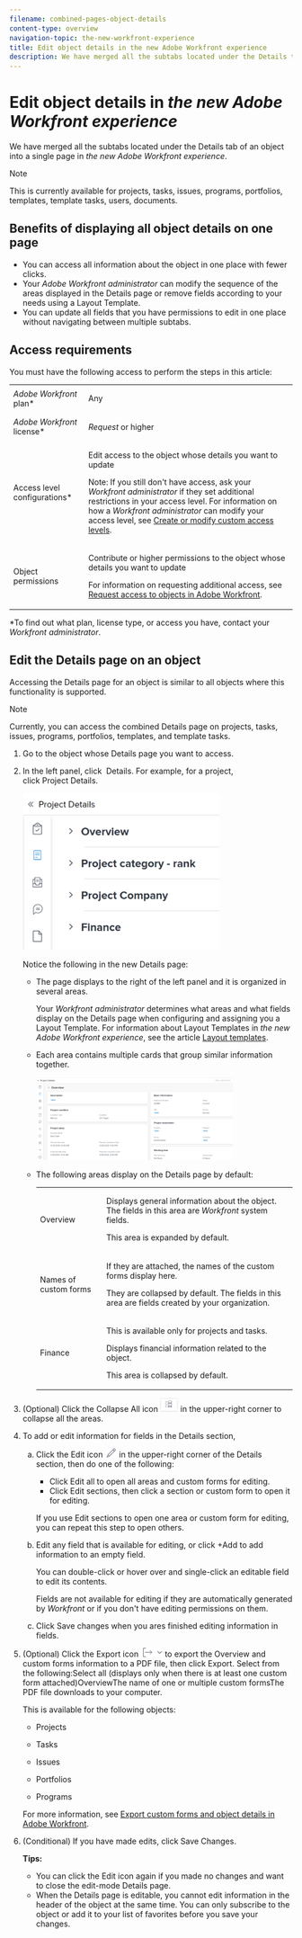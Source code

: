 ```yaml
---
filename: combined-pages-object-details
content-type: overview
navigation-topic: the-new-workfront-experience
title: Edit object details in the new Adobe Workfront experience
description: We have merged all the subtabs located under the Details tab of an object into a single page in the new Adobe Workfront experience.
---
```


# Edit object details in *the new Adobe Workfront experience*

We have merged all the subtabs located under the Details tab of an object into a single page in *the new Adobe Workfront experience*.

>[!NOTE]
>
>This is currently available for projects, tasks, issues, programs, portfolios, templates, template tasks, users, documents.

## Benefits of displaying all object details on one page

* You can access all information about the object in one place with fewer clicks.
* Your *Adobe Workfront administrator* can modify the sequence of the areas displayed in the Details page or remove fields according to your needs using a Layout Template.
* You can update all fields that you have permissions to edit in one place without navigating between multiple subtabs.

## Access requirements

You must have the following access to perform the steps in this article:

<table cellspacing="0"> 
 <col> 
 <col> 
 <tbody> 
  <tr> 
   <td role="rowheader"><em>Adobe Workfront</em> plan*</td> 
   <td> <p>Any</p> </td> 
  </tr> 
  <tr> 
   <td role="rowheader"><em>Adobe Workfront</em> license*</td> 
   <td> <p><em>Request</em> or higher</p> </td> 
  </tr> 
  <tr> 
   <td role="rowheader">Access level configurations*</td> 
   <td> <p>Edit access to the object whose details you want to update</p> <p>Note: If you still don't have access, ask your <em>Workfront administrator</em> if they set additional restrictions in your access level. For information on how a <em>Workfront administrator</em> can modify your access level, see <a href="../../administration-and-setup/add-users/configure-and-grant-access/create-modify-access-levels.md" class="MCXref xref">Create or modify custom access levels</a>.</p> </td> 
  </tr> 
  <tr> 
   <td role="rowheader">Object permissions</td> 
   <td> <p>Contribute or higher permissions to the object whose details you want to update</p> <p>For information on requesting additional access, see <a href="../../workfront-basics/grant-and-request-access-to-objects/request-access.md" class="MCXref xref">Request access to objects in Adobe Workfront</a>.</p> </td> 
  </tr> 
 </tbody> 
</table>

&#42;To find out what plan, license type, or access you have, contact your *Workfront administrator*.

## Edit the Details page on an object

Accessing the Details page for an object is similar to all objects where this functionality is supported.

>[!NOTE]
>
>Currently, you can access the combined Details page on projects, tasks, issues, programs, portfolios, templates, and template tasks.

<ol> 
 <li value="1">Go to the object whose <span class="bold">Details</span> page you want to access.</li> 
 <li value="2"> <p>In the left panel, click <span class="bold"><Object>&nbsp;Details</span>.&nbsp;For example, for a project, click&nbsp;<span class="bold">Project&nbsp;Details</span>. </p> <p> <img src="assets/one-page-project-details-page-350x279.png" style="width: 350;height: 279;"> </p> <p>Notice the following in the new Details page:</p> 
  <ul> 
   <li> <p>The page displays to the right of the left panel and it is organized in several areas. </p> <p>Your <em>Workfront administrator</em> determines what areas and what fields display on the Details page when configuring and assigning you a Layout Template. For information about Layout Templates in <em>the new Adobe Workfront experience</em>, see the article <a href="../../administration-and-setup/customize-workfront/use-layout-templates/use-layout-templates-customize-ui.md" class="MCXref xref">Layout templates</a>.</p> </li> 
   <li> <p>Each area contains multiple cards that group similar information together. </p> <p> <img src="assets/project-details-with-cards-and-titles-350x148.png" style="width: 350;height: 148;"> </p> </li> 
   <li> <p> The following areas display on the Details page by default:</p> 
    <table cellspacing="0"> 
     <col> 
     <col> 
     <tbody> 
      <tr> 
       <td role="rowheader">Overview</td> 
       <td> <p>Displays general information about the object. The fields in this area are <em>Workfront</em> system fields.</p> <p>This area is expanded by default.</p> </td> 
      </tr> 
      <tr> 
       <td role="rowheader">Names of custom forms</td> 
       <td> <p>If they are attached, the names of the custom forms display here. </p> <p>They are collapsed by default. The fields in this area are fields created by your organization. </p> </td> 
      </tr> 
      <tr> 
       <td role="rowheader">Finance</td> 
       <td> <p>This is available only for projects and tasks. </p> <p>Displays financial information related to the object. </p> <p>This area is collapsed by default. </p> </td> 
      </tr> 
     </tbody> 
    </table> </li> 
  </ul> </li> 
 <li value="3"> <p>(Optional) Click the <span class="bold">Collapse All</span> icon <img src="assets/collapse-all-icon-for-custom-forms-on-details-page.png"> in the upper-right corner to collapse all the areas. </p> </li> 
 <li value="4"> 
  <div> 
   <p>To add or edit information for fields in the Details section,</p> 
   <ol style="list-style-type: lower-alpha;"> 
    <li value="1"> <p>Click the <span class="bold">Edit</span> icon <img src="assets/edit-icon.png"> in the upper-right corner of the Details section, then do one of the following:</p> 
     <ul> 
      <li>Click <span class="bold">Edit all</span> to open all areas and custom forms for editing.</li> 
      <li>Click <span class="bold">Edit sections</span>, then click a section or custom form to open it for editing.</li> 
     </ul> <p>If you use Edit sections to open one area or custom form for editing, you can repeat this step to open others.</p> </li> 
    <li value="2"> <p>Edit any field that is available for editing, or click <span class="bold">+Add</span> to add information to an empty field.</p> <p>You can double-click <span>or hover over and single-click</span> an editable field to edit its contents.</p> <p>Fields are not available for editing if they are automatically generated by <em>Workfront</em> or if you don't have editing permissions on them.</p> </li> 
    <li value="3"> <p>Click <span class="bold">Save changes</span> when you ares finished editing information in fields.</p> </li> 
   </ol> 
  </div> </li> 
 <li value="5"> <p>(Optional) Click the <span class="bold">Export</span> icon <img src="assets/export.png"> to export the Overview and custom forms information to a PDF file, then click <span class="bold">Export</span>. Select from the following:Select all (displays only when there is at least one custom form attached)OverviewThe name of one or multiple custom formsThe PDF file downloads to your computer. </p> <p>This is available for the following objects:</p> 
  <ul> 
   <li> <p>Projects</p> </li> 
   <li> <p>Tasks</p> </li> 
   <li> <p>Issues</p> </li> 
   <li> <p>Portfolios</p> </li> 
   <li> <p>Programs</p> </li> 
  </ul> <p>For more information, see <a href="../../workfront-basics/work-with-custom-forms/export-custom-forms-details.md" class="MCXref xref">Export custom forms and object details in Adobe Workfront</a>. </p> </li> 
 <li value="6"> <p>(Conditional) If you have made edits, click <span class="bold">Save Changes</span>.</p> 
  <div class="tips" data-mc-autonum="<b>Tips: </b>">
   <span class="autonumber"><span><b>Tips: </b></span></span> 
   <ul> 
    <li>You can click the Edit icon again if you made no changes and want to close the edit-mode Details page. &nbsp;</li> 
    <li><span>When the Details page is editable, you cannot edit information in the header of the object at the same time. You can only subscribe to the object or add it to your list of favorites before you save your changes. </span> </li> 
   </ul> 
  </div> </li> 
</ol>


